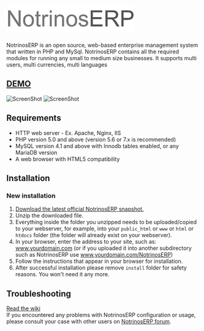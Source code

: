 ![NotrinosERP](./themes/default/images/notrinos_erp.jpg  "NotrinosERP")
====================

NotrinosERP is an open source, web-based enterprise management system that written in PHP and MySql. NotrinosERP contains all the required modules for running any small to medium size businesses. It supports multi users, multi currencies, multi languages
## [DEMO](https://demo.notrinos.com/erp)

![ScreenShot](https://a.fsdn.com/con/app/proj/notrinos-erp/screenshots/Untitled.png)
![ScreenShot](https://a.fsdn.com/con/app/proj/notrinos-erp/screenshots/gl_dashboard.png)

## Requirements
- HTTP web server - Ex. Apache, Nginx, IIS
- PHP version 5.0 and above (version 5.6 or 7.x is recommended)
- MySQL version 4.1 and above with Innodb tables enabled, or any MariaDB version
- A web browser with HTML5 compatibility

## Installation
### New installation
1. [Download the latest official NotrinosERP snapshot.](https://github.com/notrinos/NotrinosERP/archive/master.zip)
2. Unzip the downloaded file.
3. Everything inside the folder you unzipped needs to be uploaded/copied to your webserver, for example, into your `public_html` or `www` or `html` or `htdocs` folder (the folder will already exist on your webserver).
4. In your browser, enter the address to your site, such as: www.yourdomain.com (or if you uploaded it into another subdirectory such as NotrinosERP use www.yourdomain.com/NotrinosERP)
5. Follow the instructions that appear in your browser for installation.
6. After successful installation please remove `install` folder for safety reasons. You won't need it any more.

## Troubleshooting
[Read the wiki](http://support.notrinos.com/ERP/index.php?n=Help.Help)  
If you encountered any problems with NotrinosERP configuration or usage, please consult your case with other users on [NotrinosERP forum](https://github.com/notrinos/NotrinosERP/discussions).